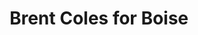 ---
title: Brent Coles for Boise
title_id: coles_for_boise
link: /websites/coles_for_boise/
release_date: 2019-11-01
technology: 2019 - HTML, PHP, CSS, JavaScript
description: This website was created for Brent Coles' campaign for Boise mayor. I was in charge of creating, hosting, and maintaining the website throughout the duration of his election campaign. The website is now defunct, but you can view a screenshot gallery of the website.
---